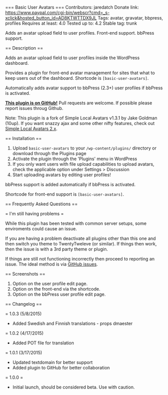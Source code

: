 === Basic User Avatars ===
Contributors: jaredatch
Donate link: https://www.paypal.com/cgi-bin/webscr?cmd=_s-xclick&hosted_button_id=AD8KTWTTDX9JL
Tags: avatar, gravatar, bbpress, profiles
Requires at least: 4.0
Tested up to: 4.2
Stable tag: trunk
 
Adds an avatar upload field to user profiles. Front-end support. bbPress support.

== Description ==

Adds an avatar upload field to user profiles inside the WordPress dashboard.

Provides a plugin for front-end avatar management for sites that what to keep users out of the dashboard. Shortcode is `[basic-user-avatars]`.

Automatically adds avatar support to bbPress (2.3+) user profiles if bbPress is activated.

**[This plugin is on GitHub!](https://github.com/jaredatch/basic-user-avatars/)** Pull requests are welcome. If possible please report issues throug Github.

Note: This plugin is a fork of Simple Local Avatars v1.3.1 by Jake Goldman (10up). If you want snazzy ajax and some other nifty features, check out [Simple Local Avatars 2.x](http://wordpress.org/plugins/simple-local-avatars).

== Installation ==

1. Upload `basic-user-avatars` to your `/wp-content/plugins/` directory or download through the Plugins page
1. Activate the plugin through the 'Plugins' menu in WordPress
1. If you only want users with file upload capabilities to upload avatars, check the applicable option under Settings > Discussion
1. Start uploading avatars by editing user profiles!

bbPress support is added automatically if bbPress is activated.

Shortcode for front-end support is `[basic-user-avatars]`.

== Frequently Asked Questions ==

= I'm still having problems =

While this plugin has been tested with common server setups, some enviroments could cause an issue.

If you are having a problem deactivate all plugins other than this one and then switch you theme to TwentyTweleve (or similar). If things then work, then the issue is with a 3rd party theme or plugin.

If things are still not functioning incorrectly then proceed to reporting an issue. The ideal method is via [GitHub issues](https://github.com/jaredatch/basic-user-avatars/issues/).

== Screenshots ==

1. Option on the user profile edit page. 
1. Option on the front-end via the shortcode.
1. Option on the bbPress user profile edit page. 

== Changelog ==

= 1.0.3 (5/8/2015)
* Added Swedish and Finnish translations - props dmaester

= 1.0.2 (4/17/2015)
* Added POT file for translation

= 1.0.1 (3/17/2015)
* Updated textdomain for better support
* Added plugin to GitHub for better collaboration

= 1.0.0 =
* Initial launch, should be considered beta. Use with caution.
